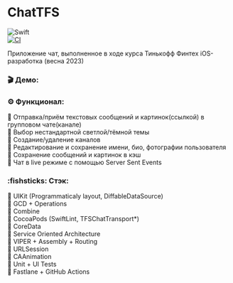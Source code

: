 # ChatTFS
![Swift](https://img.shields.io/badge/swift-F54A2A?style=for-the-badge&logo=swift&logoColor=white)<br/>
[![CI](https://github.com/TFS-iOS/chat-app-grilyuk/actions/workflows/github.yml/badge.svg)](https://github.com/TFS-iOS/chat-app-grilyuk/actions/workflows/github.yml)

Приложение чат, выполненное в ходе курса Тинькофф Финтех iOS-разработка (весна 2023)<br/>

### :clapper: Демо:<br/>


### :gear: Функционал:<br/>
:radio_button: Отправка/приём текстовых сообщений и картинок(ссылкой) в групповом чате(канале) <br/>
:radio_button: Выбор нестандартной светлой/тёмной темы<br/>
:radio_button: Создание/удаление каналов <br/>
:radio_button: Редактирование и сохранение имени, био, фотографии пользователя <br/>
:radio_button: Сохранение сообщений и картинок в кэш <br/>
:radio_button: Чат в live режиме с помощью Server Sent Events <br/>

### :fishsticks: Стэк: <br/>
:radio_button: UIKit (Programmaticaly layout, DiffableDataSource) <br/>
:radio_button: GCD + Operations <br/>
:radio_button: Combine <br/>
:radio_button: CocoaPods (SwiftLint, TFSChatTransport*) <br/>
:radio_button: CoreData <br/>
:radio_button: Service Oriented Architecture <br/>
:radio_button: VIPER + Assembly + Routing <br/>
:radio_button: URLSession <br/>
:radio_button: CAAnimation <br/>
:radio_button: Unit + UI Tests <br/>
:radio_button: Fastlane + GitHub Actions <br/>
